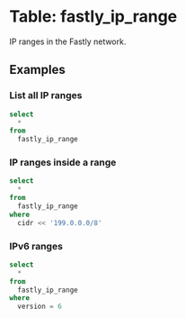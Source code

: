 # Table: fastly_ip_range

IP ranges in the Fastly network.

## Examples

### List all IP ranges

```sql
select
  *
from
  fastly_ip_range
```

### IP ranges inside a range

```sql
select
  *
from
  fastly_ip_range
where
  cidr << '199.0.0.0/8'
```

### IPv6 ranges

```sql
select
  *
from
  fastly_ip_range
where
  version = 6
```
